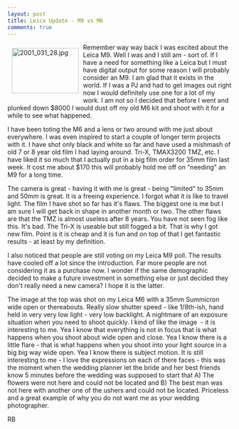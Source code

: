 ```yaml
---
layout: post
title: Leica Update - M9 vs M6
comments: true
---
```

<a rel="lightbox" href="/wp-content/uploads/2010/02/2001_031_28.jpg"><img title="2001_031_28.jpg" src="/wp-content/uploads/2010/02/.thumbs/.2001_031_28.jpg" border="0" alt="2001_031_28.jpg" hspace="10" vspace="10" width="150" height="102" align="left" /></a>Remember way way back I was excited about the Leica M9. Well I was and I still am - sort of. If I have a need for something like a Leica but I must have digital output for some reason I will probably consider an M9. I am glad that it exists in the world. If I was a PJ and had to get images out right now I would definitely use one for a lot of my work. I am not so I decided that before I went and plunked down $8000 I would dust off my old M6 kit and shoot with it for a while to see what happened.

I have been toting the M6 and a lens or two around with me just about everywhere. I was even inspired to start a couple of longer term projects with it. I have shot only black and white so far and have used a mishmash of old 7 or 8 year old film I had laying around. Tri-X, TMAX3200 TMZ, etc. I have liked it so much that I actually put in a big film order for 35mm film last week. It cost me about $170 this will probably hold me off on "needing" an M9 for a long time.

The camera is great - having it with me is great - being "limited" to 35mm and 50mm is great. It is a freeing experience. I forgot what it is like to travel light. The film I have shot so far has it's flaws. The biggest one is me but I am sure I will get back in shape in another month or two. The other flaws are that the TMZ is almost useless after 8 years. You have not seen fog like this. It's bad. The Tri-X is useable but still fogged a bit. That is why I got new film. Point is it is cheap and it is fun and on top of that I get fantastic results - at least by my definition.

I also noticed that people are still voting on my Leica M9 poll. The results have cooled off a lot since the introduction. Far more people are not considering it as a purchase now. I wonder if the same demographic decided to make a future investment in something else or just decided they don't really need a new camera? I hope it is the latter.

The image at the top was shot on my Leica M6 with a 35mm Summicron wide open or thereabouts. Really slow shutter speed - like 1/8th-ish, hand held in very very low light - very low backlight. A nightmare of an exposure situation when you need to shoot quickly. I kind of like the image  - it is interesting to me. Yea I know that everything is not in focus that is what happens when you shoot about wide open and close. Yea I know there is a little flare - that is what happens when you shoot into your light source in a big big way wide open. Yea I know there is subject motion. It is still interesting to me - I love the expressions on each of there faces - this was the moment when the wedding planner let the bride and her best friends know 5 minutes before the wedding was supposed to start that A) The flowers were not here and could not be located and B) The best man was not here with another one of the ushers and could not be located. Priceless and a great example of why you do not want me as your wedding photographer.

RB